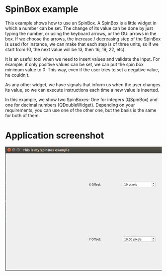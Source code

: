 # SpinBox example
This example shows how to use an SpinBox.
A SpinBox is a little widget in which a number can be set. The change of its
value can be done by just typing the number, or using the keyboard arrows,
or the GUi arrows in the box. If we choose the arrows, the increase / decreasing
step of the SpinBox is used (for instance, we can make that each step is
of three units, so if we start from 10, the next value will be 13, then 16, 19, 22, etc).

It is an useful tool when we need to insert values and validate the input. For
example, if only positive values can be set, we can put the spin box minimum
value to 0. This way, even if the user tries to set a negative value, he couldn't.

As any other widget, we have signals that inform us when the user changes its
value, so we can execute instructions each time a new value is inserted.

In this example, we show two SpinBoxes: One for integers (QSpinBox) and one for
decimal numbers (QDoubleWidget). Depending on your requirements, you can use
one of the other one, but the basis is the same for both of them.

# Application screenshot
![app screenshot](/PyQtExamples/06_SpinBoxExample/images/SpinBoxExample.png)